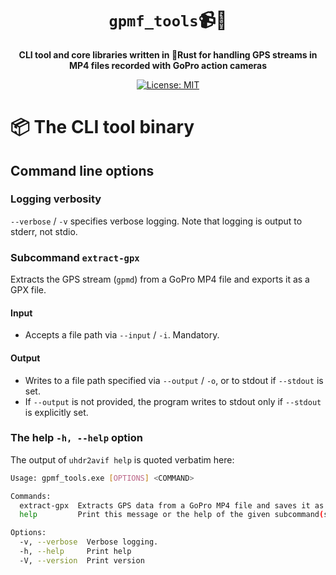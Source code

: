 <div align="center">

# `gpmf_tools`📹🦀

**CLI tool and core libraries written in 🦀Rust for handling GPS streams in MP4 files recorded with GoPro action cameras**

[![License: MIT](https://img.shields.io/badge/License-MIT-yellow.svg)](https://opensource.org/licenses/MIT)

</div>

# 📦 The CLI tool binary

## Command line options

### Logging verbosity
`--verbose` / `-v` specifies verbose logging.
Note that logging is output to stderr, not stdio.

### Subcommand `extract-gpx`
Extracts the GPS stream (`gpmd`) from a GoPro MP4 file and exports it as a GPX file.

#### Input 
- Accepts a file path via `--input` / `-i`. Mandatory.

#### Output
- Writes to a file path specified via `--output` / `-o`, or to stdout if `--stdout` is set.
- If `--output` is not provided, the program writes to stdout only if `--stdout` is explicitly set.

### The help `-h, --help` option
The output of `uhdr2avif help` is quoted verbatim here:
```bash
Usage: gpmf_tools.exe [OPTIONS] <COMMAND>

Commands:
  extract-gpx  Extracts GPS data from a GoPro MP4 file and saves it as a GPX file.
  help         Print this message or the help of the given subcommand(s)

Options:
  -v, --verbose  Verbose logging.
  -h, --help     Print help
  -V, --version  Print version
```
